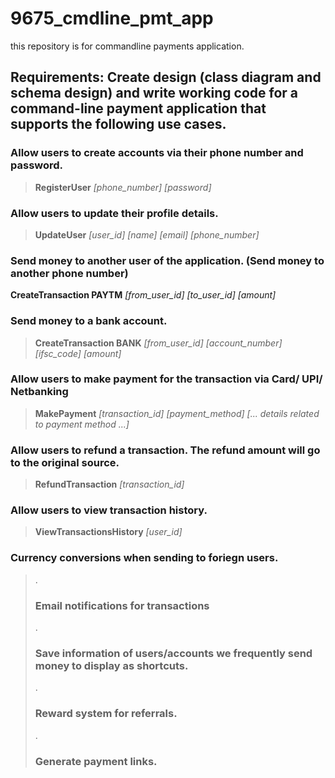 # 9675_cmdline_pmt_app

this repository is for commandline payments application.
## Requirements: Create design (class diagram and schema design) and write working code for a command-line payment application that supports the following use cases.

### Allow users to create accounts via their phone number and password.
>**RegisterUser** _[phone_number] [password]_

### Allow users to update their profile details.
>**UpdateUser** _[user_id] [name] [email] [phone_number]_

### Send money to another user of the application. (Send money to another phone number)
**CreateTransaction PAYTM** _[from_user_id] [to_user_id] [amount]_

### Send money to a bank account.
>**CreateTransaction BANK** _[from_user_id] [account_number] [ifsc_code] [amount]_

### Allow users to make payment for the transaction via Card/ UPI/ Netbanking
>**MakePayment** _[transaction_id] [payment_method] [... details related to payment method ...]_

### Allow users to refund a transaction. The refund amount will go to the original source.
>**RefundTransaction** _[transaction_id]_

### Allow users to view transaction history.
>**ViewTransactionsHistory** _[user_id]_

### Currency conversions when sending to foriegn users.
> .
>### Email notifications for transactions
> .
>### Save information of users/accounts we frequently send money to display as shortcuts.
> .
>### Reward system for referrals.
> .
>### Generate payment links.
